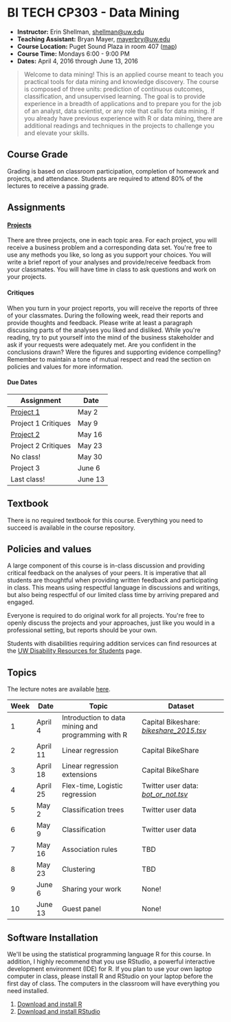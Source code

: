 BI TECH CP303 - Data Mining
===========================

* **Instructor:** Erin Shellman, <shellman@uw.edu>  
* **Teaching Assistant:** Bryan Mayer, <mayerbry@uw.edu>
* **Course Location:** Puget Sound Plaza in room 407 ([map](http://www.pce.uw.edu/maps.aspx?id=88&terms))
* **Course Time:** Mondays 6:00 - 9:00 PM
* **Dates:** April 4, 2016 through June 13, 2016

> Welcome to data mining! This is an applied course meant to teach you practical tools for data mining and knowledge discovery. The course is composed of three units: prediction of continuous outcomes, classification, and unsupervised learning. The goal is to provide experience in a breadth of applications and to prepare you for the job of an analyst, data scientist, or any role that calls for data mining. If you already have previous experience with R or data mining, there are additional readings and techniques in the projects to challenge you and elevate your skills.

## Course Grade

Grading is based on classroom participation, completion of homework and projects, and attendance. Students are required to attend 80% of the lectures to receive a passing grade.

## Assignments

#### [Projects](https://github.com/erinshellman/BI-TECH-CP303/tree/master/projects)

There are three projects, one in each topic area. For each project, you will receive a business problem and a corresponding data set. You're free to use any methods you like, so long as you support your choices. You will write a brief report of your analyses and provide/receive feedback from your classmates. You will have time in class to ask questions and work on your projects.

#### Critiques

When you turn in your project reports, you will receive the reports of three of your classmates. During the following week, read their reports and provide thoughts and feedback. Please write at least a paragraph discussing parts of the analyses you liked and disliked.  While you're reading, try to put yourself into the mind of the business stakeholder and ask if your requests were adequately met. Are you confident in the conclusions drawn? Were the figures and supporting evidence compelling? Remember to maintain a tone of mutual respect and read the section on policies and values for more information. 

#### Due Dates

| Assignment |   Date   |
|-----------|----------|
| [Project 1](https://github.com/erinshellman/BI-TECH-CP303/blob/master/projects/project%201/problem_statement_project_1.md) | May 2 | 
| Project 1 Critiques | May 9 | 
| [Project 2](https://github.com/erinshellman/BI-TECH-CP303/blob/master/projects/project%202/problem_statement_project_2.md) | May 16  | 
| Project 2 Critiques | May 23 | 
| No class! | May 30 | 
| Project 3 | June 6   | 
| Last class! | June 13 | 

## Textbook

There is no required textbook for this course. Everything you need to succeed is available in the course repository.

## Policies and values

A large component of this course is in-class discussion and providing critical feedback on the analyses of your peers. It is imperative that all students are thoughtful when providing written feedback and participating in class. This means using respectful language in discussions and writings, but also being respectful of our limited class time by arriving prepared and engaged.

Everyone is required to do original work for all projects. You're free to openly discuss the projects and your approaches, just like you would in a professional setting, but reports should be your own.

Students with disabilities requiring addition services can find resources at the [UW Disability Resources for Students](http://depts.washington.edu/uwdrs/) page.

## Topics 

The lecture notes are available [here](http://erinshellman.github.io/data-mining-starter-kit/#/).

Week | Date | Topic | Dataset
-------------- | ------------ | ------------- | -------------
1 | April 4 | Introduction to data mining and programming with R | Capital Bikeshare: [*bikeshare_2015.tsv*](https://raw.githubusercontent.com/erinshellman/BI-TECH-CP303/master/projects/project%201/data/bikeshare_2015.tsv)
2 | April 11 | Linear regression | Capital BikeShare 
3 | April 18 | Linear regression extensions | Capital BikeShare 
4 | April 25 | Flex-time, Logistic regression | Twitter user data: [*bot_or_not.tsv*](https://s3-us-west-2.amazonaws.com/bi-tech-cp303/project+2/bot_or_not.tsv)
5 | May 2 | Classification trees | Twitter user data 
6 | May 9 | Classification | Twitter user data
7 | May 16 | Association rules | TBD
8 | May 23 | Clustering | TBD
9 | June 6 | Sharing your work | None!
10 | June 13 | Guest panel | None! 

## Software Installation

We'll be using the statistical programming language R for this course. In addition, I highly recommend that you use RStudio, a powerful interactive development environment (IDE) for R. If you plan to use your own laptop computer in class, please install R and RStudio on your laptop before the first day of class. The computers in the classroom will have everything you need installed.

1. [Download and install R](http://cran.cnr.berkeley.edu/)
2. [Download and install RStudio](http://www.rstudio.com/products/rstudio/download/)
